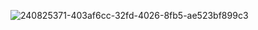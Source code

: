 ![240825371-403af6cc-32fd-4026-8fb5-ae523bf899c3](https://github.com/user-attachments/assets/bfae02a3-616e-442c-90a9-17ddc8a13646)
